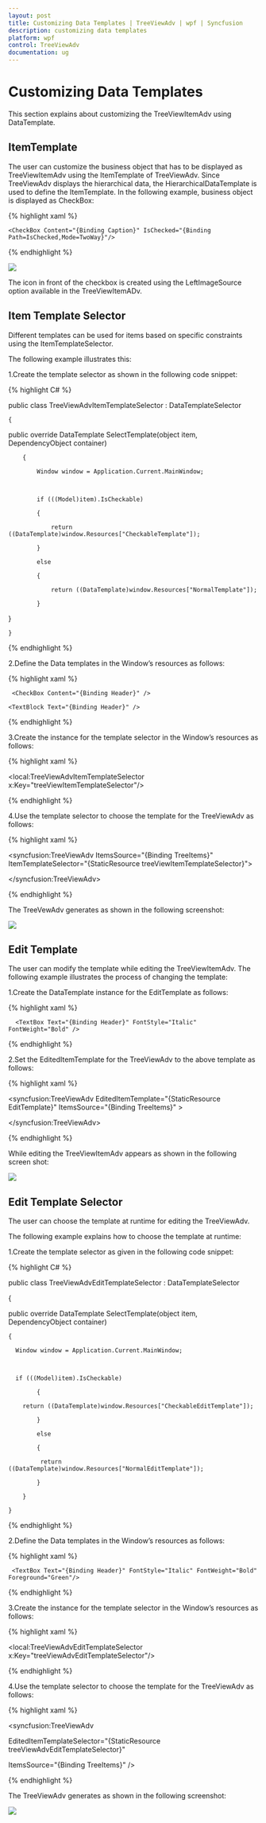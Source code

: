 ```yaml
---
layout: post
title: Customizing Data Templates | TreeViewAdv | wpf | Syncfusion
description: customizing data templates
platform: wpf
control: TreeViewAdv
documentation: ug
---
```


# Customizing Data Templates

This section explains about customizing the TreeViewItemAdv using DataTemplate.

## ItemTemplate 

The user can customize the business object that has to be displayed as TreeViewItemAdv using the ItemTemplate of TreeViewAdv. Since TreeViewAdv displays the hierarchical data, the HierarchicalDataTemplate is used to define the ItemTemplate. In the following example, business object is displayed as CheckBox:



{% highlight xaml %}

<HierarchicalDataTemplate ItemsSource="{Binding Models}">



    <CheckBox Content="{Binding Caption}" IsChecked="{Binding 			Path=IsChecked,Mode=TwoWay}"/>



</HierarchicalDataTemplate>

{% endhighlight %}



![](Customizing-Data-Templates_images/Customizing-Data-Templates_img1.png)


The icon in front of the checkbox is created using the LeftImageSource option available in the TreeViewItemADv.



## Item Template Selector

Different templates can be used for items based on specific constraints using the ItemTemplateSelector. 

The following example illustrates this:

1.Create the template selector as shown in the following code snippet:



{% highlight C# %}

public class TreeViewAdvItemTemplateSelector : DataTemplateSelector

    {

 public override DataTemplate SelectTemplate(object item, 			DependencyObject container)

        {

            Window window = Application.Current.MainWindow;



            if (((Model)item).IsCheckable)

            {

                return ((DataTemplate)window.Resources["CheckableTemplate"]);

            }

            else 

            {

                return ((DataTemplate)window.Resources["NormalTemplate"]);

            }     

}

    }



{% endhighlight %}



2.Define the Data templates in the Window’s resources as follows:



{% highlight xaml %}

<HierarchicalDataTemplate ItemsSource="{Binding SubItems}" 		x:Key="CheckableTemplate">



     <CheckBox Content="{Binding Header}" />



</HierarchicalDataTemplate>



<HierarchicalDataTemplate ItemsSource="{Binding SubItems}" 						x:Key="NormalTemplate">



    <TextBlock Text="{Binding Header}" />



</HierarchicalDataTemplate>

{% endhighlight %}


3.Create the instance for the template selector in the Window’s resources as follows:



{% highlight xaml %}

<local:TreeViewAdvItemTemplateSelector x:Key="treeViewItemTemplateSelector"/>


{% endhighlight %}


4.Use the template selector to choose the template for the TreeViewAdv as follows:



{% highlight xaml %}

<syncfusion:TreeViewAdv ItemsSource="{Binding TreeItems}" 		ItemTemplateSelector="{StaticResource treeViewItemTemplateSelector}">           

</syncfusion:TreeViewAdv>

{% endhighlight %}

The TreeVewAdv generates as shown in the following screenshot:



![](Customizing-Data-Templates_images/Customizing-Data-Templates_img2.png)


## Edit Template

The user can modify the template while editing the TreeViewItemAdv. The following example illustrates the process of changing the template:

1.Create the DataTemplate instance for the EditTemplate as follows: 



{% highlight xaml %}

<DataTemplate x:Key="EditTemplate">



      <TextBox Text="{Binding Header}" FontStyle="Italic" 				FontWeight="Bold" />



</DataTemplate>


{% endhighlight %}


2.Set the EditedItemTemplate for the TreeViewAdv to the above template as follows:


{% highlight xaml %}

<syncfusion:TreeViewAdv EditedItemTemplate="{StaticResource EditTemplate}" ItemsSource="{Binding TreeItems}" >

</syncfusion:TreeViewAdv>


{% endhighlight %}


While editing the TreeViewItemAdv appears as shown in the following screen shot:



![](Customizing-Data-Templates_images/Customizing-Data-Templates_img3.png)




## Edit Template Selector

The user can choose the template at runtime for editing the TreeViewAdv. 

The following example explains how to choose the template at runtime:

1.Create the template selector as given in the following code snippet:



{% highlight C# %}

public class TreeViewAdvEditTemplateSelector : DataTemplateSelector

  {

  public override DataTemplate SelectTemplate(object item, 					DependencyObject container)

    {

      Window window = Application.Current.MainWindow;



      if (((Model)item).IsCheckable)

            {

      	return ((DataTemplate)window.Resources["CheckableEditTemplate"]);

            }

            else

            {

             return ((DataTemplate)window.Resources["NormalEditTemplate"]);

            }

        }

    }

{% endhighlight %}


2.Define the Data templates in the Window’s resources as follows:



{% highlight xaml %}

<DataTemplate  x:Key="CheckableEditTemplate">

  <TextBox Text="{Binding Header}" FontStyle="Italic" 		FontWeight="Bold" Foreground="Blue"/>

</DataTemplate>



<DataTemplate  x:Key="NormalEditTemplate">

     <TextBox Text="{Binding Header}" FontStyle="Italic" FontWeight="Bold" 	Foreground="Green"/>

</DataTemplate>

{% endhighlight %}



3.Create the instance for the template selector in the Window’s resources as follows:



{% highlight xaml %}

<local:TreeViewAdvEditTemplateSelector x:Key="treeViewAdvEditTemplateSelector"/>

{% endhighlight %}



4.Use the template selector to choose the template for the TreeViewAdv as follows:



{% highlight xaml %}

<syncfusion:TreeViewAdv 

EditedItemTemplateSelector="{StaticResource treeViewAdvEditTemplateSelector}"

ItemsSource="{Binding TreeItems}" />           

{% endhighlight %}

The TreeViewAdv generates as shown in the following screenshot:



![](Customizing-Data-Templates_images/Customizing-Data-Templates_img4.png)



